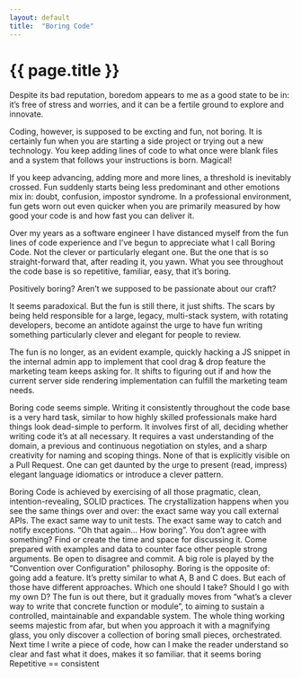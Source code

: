 ```yaml
---
layout: default
title:  "Boring Code"
---
```


# {{ page.title }}

Despite its bad reputation, boredom appears to me as a good state to be in: it’s free of stress and worries, and it can be a fertile ground to explore and innovate.

Coding, however, is supposed to be excting and fun, not boring. It is certainly fun when you are starting a side project or trying out a new technology. You keep adding lines of code to what once were blank files and a system that follows your instructions is born. Magical! 

If you keep advancing, adding more and more lines, a threshold is inevitably crossed. Fun suddenly starts being less predominant and other emotions mix in: doubt, confusion, impostor syndrome. In a professional environment, fun gets worn out even quicker when you are primarily measured by how good your code is and how fast you can deliver it.

Over my years as a software engineer I have distanced myself from the fun lines of code experience and I’ve begun to appreciate what I call Boring Code. Not the clever or particularly elegant one. But the one that is so straight-forward that, after reading it, you yawn. What you see throughout the code base is so repetitive, familiar, easy, that it’s boring.

Positively boring? Aren’t we supposed to be passionate about our craft?

It seems paradoxical. But the fun is still there, it just shifts. The scars by being held responsible for a large, legacy, multi-stack system, with rotating developers, become an antidote against the urge to have fun writing something particularly clever and elegant for people to review.

The fun is no longer, as an evident example, quickly hacking a JS snippet in the internal admin app to implement that cool drag & drop feature the marketing team keeps asking for. It shifts to figuring out if and how the current server side rendering implementation can fulfill the marketing team needs.

Boring code seems simple. Writing it consistently throughout the code base is a very hard task, similar to how highly skilled professionals make hard things look dead-simple to perform. It involves first of all, deciding whether writing code it’s at all necessary. It requires a vast understanding of the domain, a previous and continuous negotiation on styles, and a sharp creativity for naming and scoping things. None of that is explicitly visible on a Pull Request. One can get daunted by the urge to present (read, impress) elegant language idiomatics or introduce a clever pattern.

Boring Code is achieved by exercising of all those pragmatic, clean, intention-revealing, SOLID practices. The crystallization happens when you see the same things over and over: the exact same way you call external APIs. The exact same way to unit tests. The exact same way to catch and notify exceptions. “Oh that again… How boring”.
You don’t agree with something? Find or create the time and space for discussing it. Come prepared with examples and data to counter face other people strong arguments. Be open to disagree and commit. 
A big role is played by the “Convention over Configuration” philosophy.
Boring is the opposite of: going add a feature. It’s pretty similar to what A, B and C does. But each of those have different approaches. Which one should I take? Should I go with my own D?
The fun is out there, but it gradually moves from “what’s a clever way to write that concrete function or module”, to aiming to sustain a controlled, maintainable and expandable system.
The whole thing working seems majestic from afar, but when you approach it with a magnifying glass, you only discover a collection of boring small pieces, orchestrated.
Next time I write a piece of code, how can I make the reader understand so clear and fast what it does, makes it so familiar. that it seems boring
Repetitive == consistent
